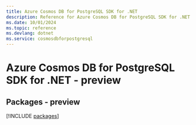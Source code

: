 ```yaml
---
title: Azure Cosmos DB for PostgreSQL SDK for .NET
description: Reference for Azure Cosmos DB for PostgreSQL SDK for .NET
ms.date: 10/01/2024
ms.topic: reference
ms.devlang: dotnet
ms.service: cosmosdbforpostgresql
---
```

# Azure Cosmos DB for PostgreSQL SDK for .NET - preview
## Packages - preview
[!INCLUDE [packages](cosmos-db-for-postgresql-index.md)]